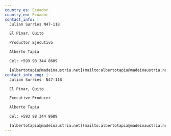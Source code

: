 ```yaml
---
country_es: Ecuador
country_en: Ecuador
contact_info: |
  Julian Surries N47-118

  El Pinar, Quito

  Productor Ejecutivo

  Alberto Tapia

  Cel: +593 98 344 8609

  [albertotapia@madeinaustria.net](mailto:albertotapia@madeinaustria.net)
contact_info_eng: |
  Julian Surries  N47-118

  El Pinar, Quito

  Executive Producer

  Alberto Tapia

  Cel: +593 98 344 8609

  [albertotapia@madeinaustria.net](mailto:albertotapia@madeinaustria.net)
---
```


